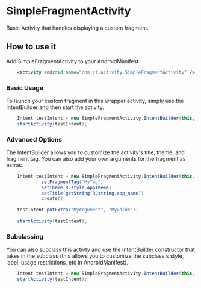 # SimpleFragmentActivity
Basic Activity that handles displaying a custom fragment.

## How to use it

Add SimpleFragmentActivity to your AndroidManifest
```xml
	<activity android:name="com.jt.activity.SimpleFragmentActivity" />
```

### Basic Usage
To launch your custom fragment in this wrapper activity, simply use the IntentBuilder and then start the activity.

```java
	Intent testIntent = new SimpleFragmentActivity.IntentBuilder(this, Fragment.class).create();
	startActivity(testIntent);
```

### Advanced Options
The IntentBuilder allows you to customize the activity's title, theme, and fragment tag.  You can also add your own arguments for the fragment as extras.

```java
	Intent testIntent = new SimpleFragmentActivity.IntentBuilder(this, Fragment.class)
			.setFragmentTag("MyTag")
			.setTheme(R.style.AppTheme)
			.setTitle(getString(R.string.app_name))
			.create();
	
	testIntent.putExtra("MyArgument", "MyValue");
	
	startActivity(testIntent);
```

### Subclassing
You can also subclass this activty and use the IntentBuilder constructor that takes in the subclass (this allows you to customize the subclass's style, label, usage restrictions, etc in AndroidManifest).

```java
	Intent testIntent = new SimpleFragmentActivity.IntentBuilder(this, MySimpleFragmentActivity.class, Fragment.class).create();
	startActivity(testIntent);
```
